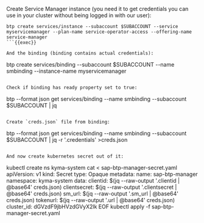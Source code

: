 Create Service Manager instance (you need it to get credentials you can use in your cluster without being logged in with our user):
```
btp create services/instance --subaccount $SUBACCOUNT --service myservicemanager --plan-name service-operator-access --offering-name service-manager
```{{exec}}

And the binding (binding contains actual credentials):
```
btp create services/binding --subaccount $SUBACCOUNT --name smbinding --instance-name myservicemanager
```{{exec}}

Check if binding has ready property set to true:
```
btp --format json  get services/binding --name smbinding --subaccount $SUBACCOUNT | jq
```{{exec}}

Create `creds.json` file from binding:
```
btp --format json  get services/binding --name smbinding --subaccount $SUBACCOUNT | jq -r '.credentials' >creds.json
```{{exec}}

And now create kubernetes secret out of it:
```
kubectl create ns kyma-system
cat <<EOF > sap-btp-manager-secret.yaml
apiVersion: v1
kind: Secret
type: Opaque
metadata:
  name: sap-btp-manager
  namespace: kyma-system
data:
  clientid: $(jq --raw-output '.clientid | @base64' creds.json)
  clientsecret: $(jq --raw-output '.clientsecret | @base64' creds.json)
  sm_url: $(jq --raw-output '.sm_url | @base64' creds.json)
  tokenurl: $(jq --raw-output '.url | @base64' creds.json)
  cluster_id: dGVzdF9jbHVzdGVyX2lk
EOF
kubectl apply -f sap-btp-manager-secret.yaml
```{{exec}}